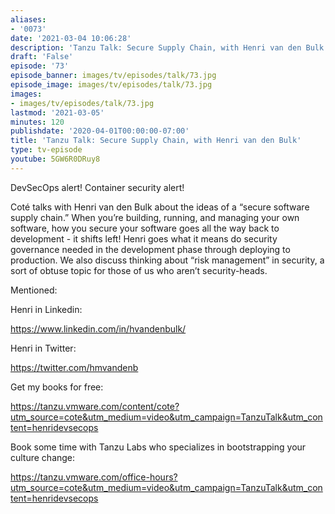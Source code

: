```yaml
---
aliases:
- '0073'
date: '2021-03-04 10:06:28'
description: 'Tanzu Talk: Secure Supply Chain, with Henri van den Bulk'
draft: 'False'
episode: '73'
episode_banner: images/tv/episodes/talk/73.jpg
episode_image: images/tv/episodes/talk/73.jpg
images:
- images/tv/episodes/talk/73.jpg
lastmod: '2021-03-05'
minutes: 120
publishdate: '2020-04-01T00:00:00-07:00'
title: 'Tanzu Talk: Secure Supply Chain, with Henri van den Bulk'
type: tv-episode
youtube: 5GW6R0DRuy8
---
```


DevSecOps alert! Container security alert! 

Coté talks with Henri van den Bulk about the ideas of a “secure software supply chain.” When you’re building, running, and managing your own software, how you secure your software goes all the way back to development - it shifts left! Henri goes what it means do security governance needed in the development phase through deploying to production. We also discuss thinking about “risk management” in security, a sort of obtuse topic for those of us who aren’t security-heads.

Mentioned:

Henri in Linkedin:

https://www.linkedin.com/in/hvandenbulk/

Henri in Twitter:

https://twitter.com/hmvandenb

Get my books for free: 

https://tanzu.vmware.com/content/cote?utm_source=cote&utm_medium=video&utm_campaign=TanzuTalk&utm_content=henridevsecops

Book some time with Tanzu Labs who specializes in bootstrapping your culture change:

https://tanzu.vmware.com/office-hours?utm_source=cote&utm_medium=video&utm_campaign=TanzuTalk&utm_content=henridevsecops